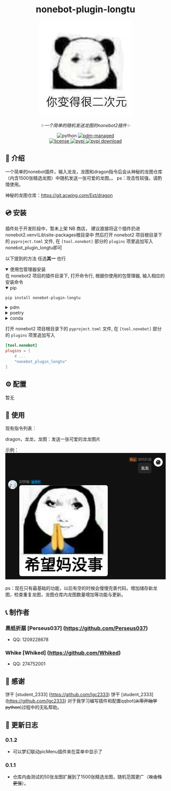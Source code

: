 <div align="center">

# nonebot-plugin-longtu

![你变的很二次元.jpg（](Cutelong.jpg)

_✨一个简单的随机发送龙图的nonebot2插件✨_

<img src="https://img.shields.io/badge/python-3.8+-blue.svg" alt="python">
<a href="https://pdm.fming.dev">
  <img src="https://img.shields.io/badge/pdm-managed-blueviolet" alt="pdm-managed">
</a>
<!-- <a href="https://wakatime.com/badge/user/b61b0f9a-f40b-4c82-bc51-0a75c67bfccf/project/f4778875-45a4-4688-8e1b-b8c844440abb">
  <img src="https://wakatime.com/badge/user/b61b0f9a-f40b-4c82-bc51-0a75c67bfccf/project/f4778875-45a4-4688-8e1b-b8c844440abb.svg" alt="wakatime">
</a> -->

<br />

<a href="./LICENSE">
  <img src="https://img.shields.io/github/license/lgc-NB2Dev/nonebot-plugin-uma.svg" alt="license">
</a>
<a href="https://pypi.python.org/pypi/nonebot-plugin-longtu">
  <img src="https://img.shields.io/pypi/v/nonebot-plugin-uma.svg" alt="pypi">
</a>
<a href="https://pypi.python.org/pypi/nonebot-plugin-longtu">
  <img src="https://img.shields.io/pypi/dm/nonebot-plugin-uma" alt="pypi download">
</a>

</div>

## 📖 介绍

一个简单的nonebot插件，输入龙龙，龙图和dragon指令后会从神秘的龙图仓库（内含1500张精选龙图）中随机发送一张可爱的龙图。。
ps：攻击性较强，请酌情使用。

神秘的龙图仓库：https://git.acwing.com/Est/dragon

## 💿 安装


插件处于开发阶段中，暂未上架 NB 商店，
建议直接将这个插件扔进nonebot2\.venv\Lib\site-packages根目录中
然后打开 nonebot2 项目根目录下的 `pyproject.toml` 文件, 在 `[tool.nonebot]` 部分的 `plugins` 项里追加写入nonebot_plugin_longtu即可

以下提到的方法 任选**其一** 也行

<!--
<details open>
<summary>[推荐] 使用 nb-cli 安装</summary>
在 nonebot2 项目的根目录下打开命令行, 输入以下指令即可安装

```bash
nb plugin install nonebot-plugin-longtu
```
-->

</details>

<details open>
<summary>使用包管理器安装</summary>
在 nonebot2 项目的插件目录下, 打开命令行, 根据你使用的包管理器, 输入相应的安装命令

<details open>
<summary>pip</summary>

```bash
pip install nonebot-plugin-longtu
```

</details>
<details>
<summary>pdm</summary>

```bash
pdm add nonebot-plugin-longtu
```

</details>
<details>
<summary>poetry</summary>

```bash
poetry add nonebot-plugin-uma
```

</details>
<details>
<summary>conda</summary>

```bash
conda install nonebot-plugin-longtu
```

</details>

打开 nonebot2 项目根目录下的 `pyproject.toml` 文件, 在 `[tool.nonebot]` 部分的 `plugins` 项里追加写入

```toml
[tool.nonebot]
plugins = [
    # ...
    "nonebot_plugin_longtu"
]
```

</details>

## ⚙️ 配置

暂无

## 🎉 使用

现有指令列表：

dragon，龙龙，龙图：发送一张可爱的龙龙图片

示例：<img src="https://github.com/Perseus037/data/blob/master/example02.png" alt="示例" >

ps：现在只有最基础的功能，以后有空的时候会慢慢完善代码，增加储存新龙图，检查重复龙图，龙图仓库内龙图数量增加等功能与更新。

## 📞 制作者

### 黑纸折扇 [Perseus037] (https://github.com/Perseus037)

- QQ: 1209228678

### Whike [Whiked] (https://github.com/Whiked)


- QQ: 274752001

## 🙏 感谢

饼干 [student_2333] (https://github.com/lgc2333) 饼干 [student_2333] (https://github.com/lgc2333) 对于我学习编写插件和配置qqbot(~~从零开始学python~~)过程中的无私帮助。

## 📝 更新日志

### 0.1.2

- 可以梦幻联动picMenu插件来在菜单中显示了

### 0.1.1

- 仓库内由测试的50张龙图扩展到了1500张精选龙图，随机范围更广（~~攻击性更强~~）。
